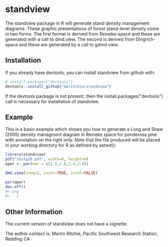 
<!-- README.md is generated from README.Rmd. Please edit that file -->
standview
=========

The standview package in R will generate stand density management diagrams. These graphic presentations of forest stand-level density come in two forms. The first format is derived from Reineke-space and these are generated with a call to dmd.view. The second is derived from Gingrich-space and these are generated by a call to gdmd.view.

Installation
------------

If you already have devtools, you can install standview from github with:

``` r
# install.packages("devtools")
devtools::install_github("mwritchie/standview")
```

If the devtools package is not present, then the install.packages("devtools") call is necessary for installation of standview.

Example
-------

This is a basic example which shows you how to generate a Long and Shaw (2005) density managment diagram in Reineke space for ponderosa pine with annotation on the right only. Note that the file produced will be placed in your working directory for R as defined by setwd():

``` r
library(standview)
pdf("testg20.pdf", width=8, height=6)
opar <- par(mar = c(2.0,2.0,2.0,2.0))

dmd.view(ineq=2, insdr=TRUE, insdl=FALSE)

par(opar)
dev.off()
#> png 
#>   2
```

Other Information
-----------------

The current version of standview does not have a vignette.

The author contact is: Martin Ritchie, Pacific Southwest Research Station, Redding CA
